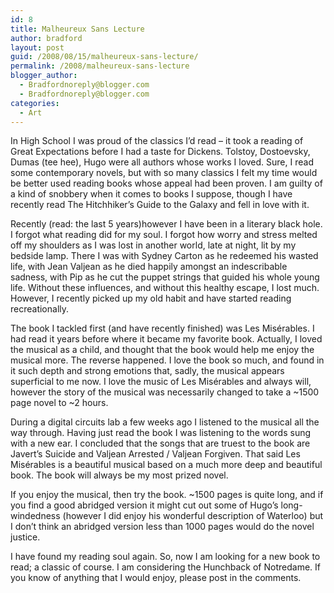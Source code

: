 ```yaml
---
id: 8
title: Malheureux Sans Lecture
author: bradford
layout: post
guid: /2008/08/15/malheureux-sans-lecture/
permalink: /2008/malheureux-sans-lecture
blogger_author:
  - Bradfordnoreply@blogger.com
  - Bradfordnoreply@blogger.com
categories:
  - Art
---
```

In High School I was proud of the classics I&#8217;d read &#8211; it took a reading of Great Expectations before I had a taste for Dickens. Tolstoy, Dostoevsky, Dumas (tee hee), Hugo were all authors whose works I loved. Sure, I read some contemporary novels, but with so many classics I felt my time would be better used reading books whose appeal had been proven. I am guilty of a kind of snobbery when it comes to books I suppose, though I have recently read The Hitchhiker&#8217;s Guide to the Galaxy and fell in love with it.

Recently (read: the last 5 years)however I have been in a literary black hole.<!--more--> I forgot what reading did for my soul. I forgot how worry and stress melted off my shoulders as I was lost in another world, late at night, lit by my bedside lamp. There I was with Sydney Carton as he redeemed his wasted life, with Jean Valjean as he died happily amongst an indescribable sadness, with Pip as he cut the puppet strings that guided his whole young life. Without these influences, and without this healthy escape, I lost much. However, I recently picked up my old habit and have started reading recreationally.

The book I tackled first (and have recently finished) was Les Misérables. I had read it years before where it became my favorite book. Actually, I loved the musical as a child, and thought that the book would help me enjoy the musical more. The reverse happened. I love the book so much, and found in it such depth and strong emotions that, sadly, the musical appears superficial to me now. I love the music of Les Misérables and always will, however the story of the musical was necessarily changed to take a ~1500 page novel to ~2 hours.

During a digital circuits lab a few weeks ago I listened to the musical all the way through. Having just read the book I was listening to the words sung with a new ear. I concluded that the songs that are truest to the book are Javert&#8217;s Suicide and Valjean Arrested / Valjean Forgiven. That said Les Misérables is a beautiful musical based on a much more deep and beautiful book. The book will always be my most prized novel.

If you enjoy the musical, then try the book. ~1500 pages is quite long, and if you find a good abridged version it might cut out some of Hugo&#8217;s long-windedness (however I did enjoy his wonderful description of Waterloo) but I don&#8217;t think an abridged version less than 1000 pages would do the novel justice.

I have found my reading soul again. So, now I am looking for a new book to read; a classic of course. I am considering the Hunchback of Notredame. If you know of anything that I would enjoy, please post in the comments.

&nbsp;